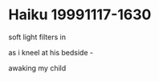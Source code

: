# Haiku 19991117-1630  

soft light filters in  
as i kneel at his bedside -  
awaking my child  
  
  

